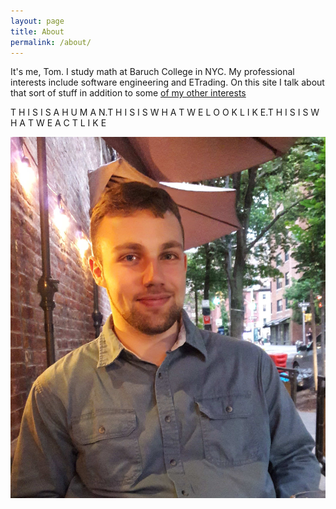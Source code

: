 ```yaml
---
layout: page
title: About
permalink: /about/
---
```


It's me, Tom. I study math at Baruch College in NYC.
My professional interests include software engineering and ETrading.
On this site I talk about that sort of stuff in addition to some [of my other interests](/)

T H I S  I S  A  H U M A N.T H I S  I S  W H A T  W E  L O O K  L I K E.T H I S  I S  W H A T  W E  A C T  L I K E  

<img src="/me.jpg" title="alien life form" alt="alien life form" style="width:520px;height600px">
